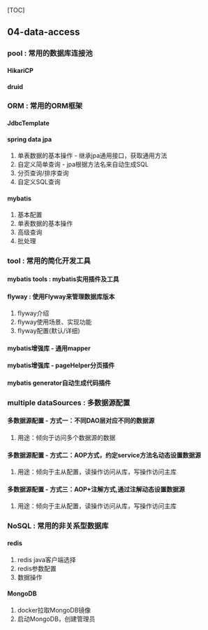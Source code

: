 [TOC]

## 04-data-access

### pool : 常用的数据库连接池

#### HikariCP

#### druid

### ORM : 常用的ORM框架

#### JdbcTemplate

#### spring data jpa
1. 单表数据的基本操作 - 继承jpa通用接口，获取通用方法
1. 自定义简单查询 - jpa根据方法名来自动生成SQL
1. 分页查询/排序查询
1. 自定义SQL查询

#### mybatis
1. 基本配置
1. 单表数据的基本操作
1. 高级查询
1. 批处理

### tool : 常用的简化开发工具

#### mybatis tools : mybatis实用插件及工具

#### flyway : 使用Flyway来管理数据库版本
1. flyway介绍
1. flyway使用场景、实现功能
1. flyway配置(默认/详细)

#### mybatis增强库 - 通用mapper

#### mybatis增强库 - pageHelper分页插件

#### mybatis generator自动生成代码插件

### multiple dataSources : 多数据源配置

#### 多数据源配置 - 方式一：不同DAO层对应不同的数据源
1. 用途：倾向于访问多个数据源的数据

#### 多数据源配置 - 方式二：AOP方式，约定service方法名动态设置数据源
1. 用途：倾向于主从配置，读操作访问从库，写操作访问主库

#### 多数据源配置 - 方式三：AOP+注解方式,通过注解动态设置数据源
1. 用途：倾向于主从配置，读操作访问从库，写操作访问主库

### NoSQL : 常用的非关系型数据库

#### redis
1. redis java客户端选择
1. redis参数配置
1. 数据操作

#### MongoDB
1. docker拉取MongoDB镜像
1. 启动MongoDB，创建管理员